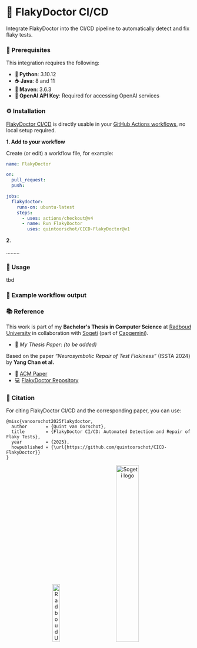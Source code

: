 # 🚀 FlakyDoctor CI/CD

Integrate FlakyDoctor into the CI/CD pipeline to automatically detect and fix flaky tests.

### 🧩 Prerequisites

This integration requires the following:

- **🐍 Python**: 3.10.12  
- **☕ Java**: 8 and 11  
- **🔧 Maven**: 3.6.3
- **🤖 OpenAI API Key**: Required for accessing OpenAI services

### ⚙️ Installation
[FlakyDoctor CI/CD](https://github.com/quintoorschot/CICD-FlakyDoctor) is directly usable in your [GitHub Actions workflows](https://docs.github.com/en/actions/how-tos/write-workflows), no local setup required.

**1. Add to your workflow**

Create (or edit) a workflow file, for example:
``` yml
name: FlakyDoctor

on:
  pull_request:
  push:

jobs:
  flakydoctor:
    runs-on: ubuntu-latest
    steps:
      - uses: actions/checkout@v4
      - name: Run FlakyDoctor
        uses: quintoorschot/CICD-FlakyDoctor@v1

```

**2.**

.........


### 🧭 Usage
tbd

### 🧪 Example workflow output


### 📚 Reference

This work is part of my **Bachelor's Thesis in Computer Science** at [Radboud University](https://www.ru.nl/) in collaboration with [Sogeti](https://www.sogeti.nl/) (part of [Capgemini](https://www.capgemini.com)).
- 📝 *My Thesis Paper*: *(to be added)* 

Based on the paper *“Neurosymbolic Repair of Test Flakiness”* (ISSTA 2024) by **Yang Chan et al.**  
- 📄 [ACM Paper](https://dl.acm.org/doi/10.1145/3650212.3680369)  
- 💻 [FlakyDoctor Repository](https://github.com/Intelligent-CAT-Lab/FlakyDoctor)

### 🧠 Citation
For citing FlakyDoctor CI/CD and the corresponding paper, you can use:
```
@misc{vanoorschot2025flakydoctor,
  author       = {Quint van Oorschot},
  title        = {FlakyDoctor CI/CD: Automated Detection and Repair of Flaky Tests},
  year         = {2025},
  howpublished = {\url{https://github.com/quintoorschot/CICD-FlakyDoctor}}
}
```

<p align="center">
  <img src="https://encrypted-tbn0.gstatic.com/images?q=tbn:ANd9GcQFv-XbvBJJdW8p1lgMioZvG4ypX46VVoYIrg&s" alt="Radboud University Logo" width="20%"/>
  &nbsp;&nbsp;&nbsp;&nbsp;&nbsp;&nbsp;&nbsp;&nbsp;&nbsp;&nbsp;&nbsp;&nbsp;
  <img src="https://encrypted-tbn0.gstatic.com/images?q=tbn:ANd9GcSNYyQeJ-hmVjvrWS2an2tsnddCQvqsDu93uw&s" alt="Sogeti logo" width="35%"/>
</p>
